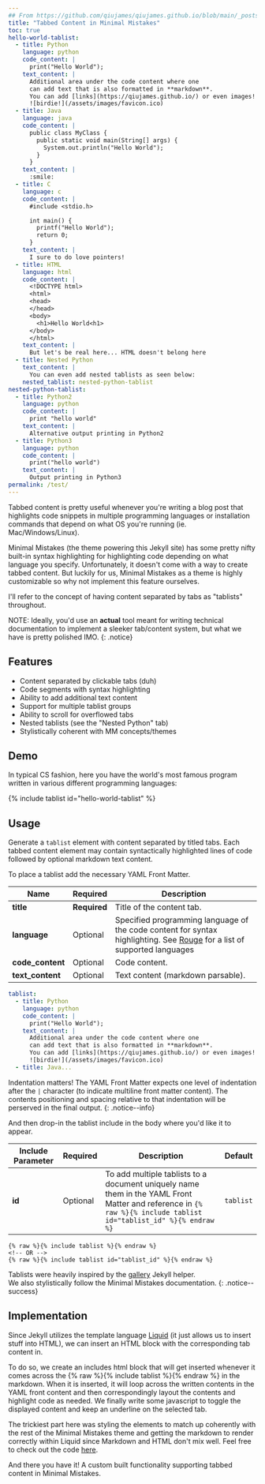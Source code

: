 ```yaml
---
## From https://github.com/qiujames/qiujames.github.io/blob/main/_posts/2022-06-23-tabbed-content-in-mm.md
title: "Tabbed Content in Minimal Mistakes"
toc: true
hello-world-tablist: 
  - title: Python
    language: python
    code_content: |
      print("Hello World");
    text_content: |
      Additional area under the code content where one
      can add text that is also formatted in **markdown**.
      You can add [links](https://qiujames.github.io/) or even images!
      ![birdie!](/assets/images/favicon.ico)
  - title: Java
    language: java
    code_content: |
      public class MyClass {
        public static void main(String[] args) {
          System.out.println("Hello World");
        }
      }
    text_content: |
      :smile:
  - title: C
    language: c
    code_content: |
      #include <stdio.h>

      int main() {
        printf("Hello World");
        return 0;
      }
    text_content: |
      I sure to do love pointers!
  - title: HTML
    language: html
    code_content: |
      <!DOCTYPE html>
      <html>
      <head>
      </head>
      <body>
        <h1>Hello World<h1>
      </body>
      </html>
    text_content: |
      But let's be real here... HTML doesn't belong here
  - title: Nested Python
    text_content: |
      You can even add nested tablists as seen below:
    nested_tablist: nested-python-tablist
nested-python-tablist:
  - title: Python2
    language: python
    code_content: |
      print "hello world"
    text_content: |
      Alternative output printing in Python2
  - title: Python3
    language: python
    code_content: |
      print("hello world")
    text_content: |
      Output printing in Python3
permalink: /test/
---
```


Tabbed content is pretty useful whenever you're writing
a blog post that highlights code snippets in multiple
programming languages or installation commands that depend 
on what OS you're running (ie. Mac/Windows/Linux). 

Minimal Mistakes (the theme powering this
Jekyll site) has some pretty nifty built-in syntax highlighting
for highlighting code depending on what language you specify.
Unfortunately, it doesn't come with a way to create tabbed content.
But luckily for us, Minimal Mistakes as a theme is
highly customizable so why not implement this feature ourselves.

I'll refer to the concept of having content separated by tabs
as "tablists" throughout.

NOTE: Ideally, you'd use an **actual** tool meant for writing
technical documentation to implement a sleeker tab/content system,
but what we have is pretty polished IMO.
{: .notice}


## Features
- Content separated by clickable tabs (duh)
- Code segments with syntax highlighting
- Ability to add additional text content
- Support for multiple tablist groups
- Ability to scroll for overflowed tabs
- Nested tablists (see the "Nested Python" tab)
- Stylistically coherent with MM concepts/themes

## Demo

In typical CS fashion, here you have the world's most famous program
written in various different programming languages:

{% include tablist id="hello-world-tablist" %}


## Usage

Generate a `tablist` element with content separated by titled tabs.
Each tabbed content element may contain syntactically highlighted
lines of code followed by optional markdown text content.

To place a tablist add the necessary YAML Front Matter.

| Name           | Required     | Description                                                                                                           |
| -------------- | ------------ | --------------------------------------------------------------------------------------------------------------------- |
| **title** | **Required** | Title of the content tab.  |
| **language**  | Optional | Specified programming language of the code content for syntax highlighting. See [Rouge](http://rouge.jneen.net/) for a list of supported languages |
| **code_content**  | Optional     | Code content.                                                                                             |
| **text_content**  | Optional     | Text content (markdown parsable). |

```yaml
tablist: 
  - title: Python
    language: python
    code_content: |
      print("Hello World");
    text_content: |
      Additional area under the code content where one
      can add text that is also formatted in **markdown**.
      You can add [links](https://qiujames.github.io/) or even images!
      ![birdie!](/assets/images/favicon.ico)
  - title: Java...
```

Indentation matters! The YAML Front Matter expects
one level of indentation after the `|` character 
(to indicate multiline front matter content). 
The contents positioning and spacing relative
to that indentation will be perserved in the final output.
{: .notice--info}

And then drop-in the tablist include in the body where you'd like it to appear.

| Include Parameter | Required | Description                                                                                                                                                       | Default                                                                      |
| ----------------- | -------- | ----------------------------------------------------------------------------------------------------------------------------------------------------------------- | ---------------------------------------------------------------------------- |
| **id**            | Optional | To add multiple tablists to a document uniquely name them in the YAML Front Matter and reference in `{% raw %}{% include tablist id="tablist_id" %}{% endraw %}` | `tablist`                                                                    |

```liquid
{% raw %}{% include tablist %}{% endraw %}
<!-- OR -->
{% raw %}{% include tablist id="tablist_id" %}{% endraw %}
```


Tablists were heavily inspired by the 
[gallery](https://mmistakes.github.io/minimal-mistakes/docs/helpers/#gallery) 
Jekyll helper.  
We also stylistically follow the Minimal Mistakes documentation.
{: .notice--success}

## Implementation

Since Jekyll utilizes the template language [Liquid](https://shopify.github.io/liquid/)
(it just allows us to insert stuff into HTML), we can
insert an HTML block with the corresponding tab content in.

To do so, we create an includes html block that will get inserted whenever it
comes across the {% raw %}{% include tablist %}{% endraw %} in the markdown.
When it is inserted, it will loop across the written contents in the
YAML front content and then correspondingly layout the contents
and highlight code as needed. We finally write some javascript to
toggle the displayed content and keep an underline on the selected tab.

The trickiest part here was styling
the elements to match up coherently with the rest of the Minimal
Mistakes theme and getting the markdown to render correctly within
Liquid since Markdown and HTML don't mix well.
Feel free to check out the code
[here](https://github.com/qiujames/qiujames.github.io/commit/d1873795bb1d114f9930fcddf7702e9d3fe410d5).

And there you have it! A custom built functionality supporting tabbed content in Minimal Mistakes.